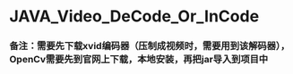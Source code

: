 # JAVA_Video_DeCode_Or_InCode
### 备注：需要先下载xvid编码器（压制成视频时，需要用到该解码器），OpenCv需要先到官网上下载，本地安装，再把jar导入到项目中
